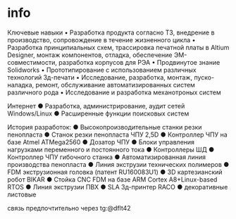 # info
Ключевые навыки 
•	Разработка продукта согласно ТЗ, внедрение в производство, сопровождение в течение жизненного цикла
•	Разработка принципиальных схем, трассировка печатной платы в Altium Designer, монтаж компонентов, отладка, обеспечение ЭМ-совместимости, разработка корпусов для РЭА
•	Продвинутое знание Solidworks
•	Прототипирование с использованием различных технологий 3д-печати
•	Исследование, разработка, монтаж, пуско-наладка, ремонт, обслуживание автоматизированных систем различного рода
•	Исследование и разработка механотроных систем 


Интернет
●	Разработка, администрирование, аудит сетей Windows/Linux
●	Расширенные функции поисковых систем

История разработок:
●	Высокопроизводительные станки резки пенопласта
●	Станок резки пенопласта ЧПУ 2,5D
●	Контроллер ЧПУ на базе Atmel ATMega2560
●	Дозатор ЧПУ
●	Блоки управления нагрузками переменного и постоянного тока
●	Контроллеры ШД
●	Контроллер ЧПУ гибочного станка
●	Автоматизированная линия производства пенопласта
●	Линия экструзии технических полимеров
●	FDM экструзионная головка (патент RU160083U1)
●	3D картезианский робот BIKAR
●	Стойка CNC FDM на базе ARM Cortex A8+Linux-based RTOS
●	Линия экструзии ПВХ
●	SLA 3д-принтер RACO
● декоративные листовые 

связь предпочтительно через tg:@dflt42
